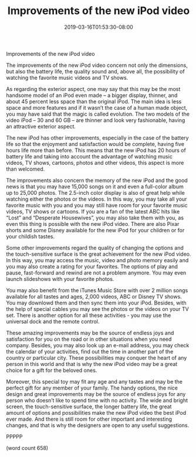 ﻿---
title: "Improvements of the new iPod video"
date: 2019-03-16T01:53:30-08:00
description: "Ipod-Video Tips for Web Success"
featured_image: "/images/Ipod-Video.jpg"
tags: ["Ipod Video"]
---

Improvements of the new iPod video

	
The improvements of the new iPod video concern not only the dimensions, but also the battery life, the quality sound and, above all, the possibility of watching the favorite music videos and TV shows.
	
As regarding the exterior aspect, one may say that this may be the most handsome model of an iPod even made – a bigger display, thinner, and about 45 percent less space than the original iPod. The main idea is less space and more features and if it wasn’t the case of a human made object, you may have said that the magic is called evolution. The two models of the video iPod – 30 and 60 GB – are thinner and look very fashionable, having an attractive exterior aspect. 
	
The new iPod has other improvements, especially in the case of the battery life so that the enjoyment and satisfaction would be complete, having five hours life more than before. This means that the new iPod has 20 hours of battery life and taking into account the advantage of watching music videos, TV shows, cartoons, photos and other videos, this aspect is more than welcomed.
	
The improvements also concern the memory of the new iPod and the good news is that you may have 15,000 songs on it and even a full-color album up to 25,000 photos. The 2.5-inch color display is also of great help while watching either the photos or the videos. In this way, you may take all your favorite music with you and you may still have room for your favorite music videos, TV shows or cartoons. If you are a fan of the latest ABC hits like “Lost” and “Desperate Housewives”, you may also take them with you, as even this thing is possible with the new iPod video. There are also Pixar shorts and some Disney available for the new iPod for your children or for your childish tastes. 
	
Some other improvements regard the quality of changing the options and the touch-sensitive surface is the great achievement for the new iPod video. In this way, you may access the music, video and photo memory easily and you may also create a rating for your favorites. The options of play and pause, fast-forward and rewind are not a problem anymore. You may even launch slideshows with your favorite photos.
	
You may also benefit from the iTunes Music Store with over 2 million songs available for all tastes and ages, 2,000 videos, ABC or Disney TV shows. You may downlowd them and then sync them into your iPod. Besides, with the help of special cables you may see the photos or the videos on your TV set. There is another option for all these activities - you may use the universal dock and the remote control.
	
These amazing improvements may be the source of endless joys and satisfaction for you on the road or in other situations when you need company. Besides, you may also look up an e-mail address, you may check the calendar of your activities, find out the time in another part of the country or particular city. These possibilities may conquer the heart of any person in this world and that is why the new iPod video may be a great choice for a gift for the beloved ones. 
      
Moreover, this special toy may fit any age and any tastes and may be the perfect gift for any member of your family. The handy options, the nice design and great improvements may be the source of endless joys for any person who doesn’t like to spend time with no activity. The wide and bright screen, the touch-sensitive surface, the longer battery life, the great amount of options and possibilities make the new iPod video the best iPod ever made. And there is still room for other important and interesting changes, and that is why the designers are open to any useful suggestions.

PPPPP

(word count 658)

